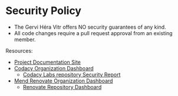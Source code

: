 # Security Policy

- The Gervi Héra Vitr offers NO security guarantees of any kind.
- All code changes require a pull request approval from an existing member.

Resources:

- [Project Documentation Site](https://gervi-hera-vitr.github.io/google-ai-labs/ "Gervi Hî Vitr Labs")
- [Codacy Organization Dashboard](https://app.codacy.com/organizations/gh/Gervi-Hera-Vitr/dashboard "Codacy Organization Dashboard")
  - [Codacy Labs repository Security Report](https://app.codacy.com/gh/Gervi-Hera-Vitr/google-ai-labs/dashboard "Codacy Security Report")
- [Mend Renovate Organization Dashboard](https://developer.mend.io/github/Gervi-Hera-Vitr "Mend.io: Renovate Security Report")
  - [Renovate Repository Dashboard](https://developer.mend.io/github/Gervi-Hera-Vitr/google-ai-labs "Google AI Labs Dashboard")